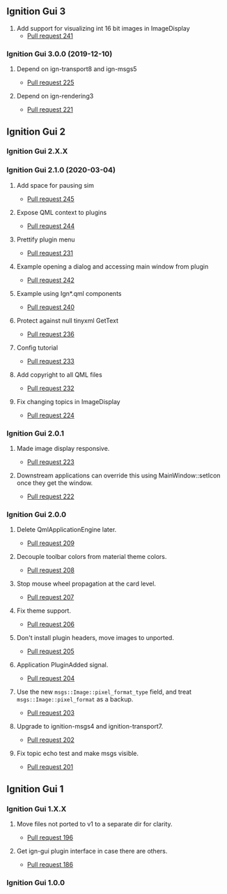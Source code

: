 ## Ignition Gui 3

1. Add support for visualizing int 16 bit images in ImageDisplay
    * [Pull request 241](https://bitbucket.org/ignitionrobotics/ign-gui/pull-requests/241)

### Ignition Gui 3.0.0 (2019-12-10)

1. Depend on ign-transport8 and ign-msgs5
    * [Pull request 225](https://bitbucket.org/ignitionrobotics/ign-gui/pull-requests/225)

1. Depend on ign-rendering3
    * [Pull request 221](https://bitbucket.org/ignitionrobotics/ign-gui/pull-requests/221)

## Ignition Gui 2

### Ignition Gui 2.X.X


### Ignition Gui 2.1.0 (2020-03-04)

1. Add space for pausing sim
    * [Pull request 245](https://bitbucket.org/ignitionrobotics/ign-gui/pull-requests/245)

1. Expose QML context to plugins
    * [Pull request 244](https://bitbucket.org/ignitionrobotics/ign-gui/pull-requests/244)

1. Prettify plugin menu
    * [Pull request 231](https://bitbucket.org/ignitionrobotics/ign-gui/pull-requests/231)

1. Example opening a dialog and accessing main window from plugin
    * [Pull request 242](https://bitbucket.org/ignitionrobotics/ign-gui/pull-requests/242)

1. Example using Ign\*.qml components
    * [Pull request 240](https://bitbucket.org/ignitionrobotics/ign-gui/pull-requests/240)

1. Protect against null tinyxml GetText
    * [Pull request 236](https://bitbucket.org/ignitionrobotics/ign-gui/pull-requests/236)

1. Config tutorial
    * [Pull request 233](https://bitbucket.org/ignitionrobotics/ign-gui/pull-requests/233)

1. Add copyright to all QML files
    * [Pull request 232](https://bitbucket.org/ignitionrobotics/ign-gui/pull-requests/232)

1. Fix changing topics in ImageDisplay
    * [Pull request 224](https://bitbucket.org/ignitionrobotics/ign-gui/pull-requests/224)

### Ignition Gui 2.0.1

1. Made image display responsive.
    * [Pull request 223](https://bitbucket.org/ignitionrobotics/ign-gui/pull-requests/223)

1. Downstream applications can override this using MainWindow::setIcon once they get the window.
    * [Pull request 222](https://bitbucket.org/ignitionrobotics/ign-gui/pull-requests/222)

### Ignition Gui 2.0.0

1. Delete QmlApplicationEngine later.
    * [Pull request 209](https://bitbucket.org/ignitionrobotics/ign-gui/pull-requests/209)

1. Decouple toolbar colors from material theme colors.
    * [Pull request 208](https://bitbucket.org/ignitionrobotics/ign-gui/pull-requests/208)

1. Stop mouse wheel propagation at the card level.
    * [Pull request 207](https://bitbucket.org/ignitionrobotics/ign-gui/pull-requests/207)

1. Fix theme support.
    * [Pull request 206](https://bitbucket.org/ignitionrobotics/ign-gui/pull-requests/206)

1. Don't install plugin headers, move images to unported.
    * [Pull request 205](https://bitbucket.org/ignitionrobotics/ign-gui/pull-requests/205)

1. Application PluginAdded signal.
    * [Pull request 204](https://bitbucket.org/ignitionrobotics/ign-gui/pull-requests/204)

1. Use the new `msgs::Image::pixel_format_type` field, and treat `msgs::Image::pixel_format` as a backup.
    * [Pull request 203](https://bitbucket.org/ignitionrobotics/ign-gui/pull-requests/203)

1. Upgrade to ignition-msgs4 and ignition-transport7.
    * [Pull request 202](https://bitbucket.org/ignitionrobotics/ign-gui/pull-requests/202)

1. Fix topic echo test and make msgs visible.
    * [Pull request 201](https://bitbucket.org/ignitionrobotics/ign-gui/pull-requests/201)

## Ignition Gui 1

### Ignition Gui 1.X.X

1. Move files not ported to v1 to a separate dir for clarity.
    * [Pull request 196](https://bitbucket.org/ignitionrobotics/ign-gui/pull-requests/196)

1. Get ign-gui plugin interface in case there are others.
    * [Pull request 186](https://bitbucket.org/ignitionrobotics/ign-gui/pull-requests/186)

### Ignition Gui 1.0.0
